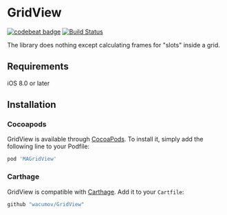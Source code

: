 # GridView

[![codebeat badge](https://codebeat.co/badges/72316097-f986-4f41-82a0-e3ae48fb1416)](https://codebeat.co/projects/github-com-wacumov-gridview-master)
[![Build Status](https://app.bitrise.io/app/9ed8add115b63f85/status.svg?token=6M0pQ0racQUyPf1k33yoTw)](https://app.bitrise.io/app/9ed8add115b63f85)

The library does nothing except calculating frames for "slots" inside a grid.

## Requirements

iOS 8.0 or later

## Installation

### Cocoapods

GridView is available through [CocoaPods](http://cocoapods.org). To install
it, simply add the following line to your Podfile:

```ruby
pod 'MAGridView'
```
### Carthage

GridView is compatible with [Carthage](https://github.com/Carthage/Carthage). Add it to your `Cartfile`:

```ruby
github "wacumov/GridView"
```
